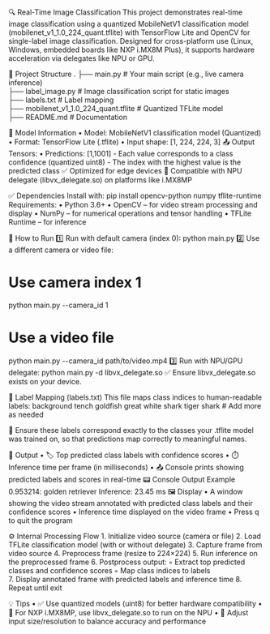 🔍 Real-Time Image Classification
This project demonstrates real-time image classification using a quantized MobileNetV1 classification model (mobilenet_v1_1.0_224_quant.tflite) with TensorFlow Lite and OpenCV for single-label image classification.
Designed for cross-platform use (Linux, Windows, embedded boards like NXP i.MX8M Plus), it supports hardware acceleration via delegates like NPU or GPU.

📁 Project Structure
.
├── main.py                           # Your main script (e.g., live camera inference)  
├── label_image.py                    # Image classification script for static images  
├── labels.txt                        # Label mapping  
├── mobilenet_v1_1.0_224_quant.tflite # Quantized TFLite model  
├── README.md                         # Documentation

🧠 Model Information
    • Model: MobileNetV1 classification model  (Quantized) 
    • Format: TensorFlow Lite (.tflite) 
    • Input shape: [1, 224, 224, 3] 
📤 Output Tensors:
    • Predictions: [1,1001]
              - Each value corresponds to a class confidence (quantized uint8)
              - The index with the highest value is the predicted class
✅ Optimized for edge devices
🧠 Compatible with NPU delegate (libvx_delegate.so) on platforms like i.MX8MP

✅ Dependencies
Install with:
pip install opencv-python numpy tflite-runtime
Requirements:
    • Python 3.6+ 
    • OpenCV – for video stream processing and display
    • NumPy – for numerical operations and tensor handling 
    • TFLite Runtime – for inference 

🚀 How to Run
1️⃣ Run with default camera (index 0):
python main.py
2️⃣ Use a different camera or video file:
# Use camera index 1
python main.py --camera_id 1

# Use a video file
python main.py --camera_id path/to/video.mp4
3️⃣ Run with NPU/GPU delegate:
python main.py -d libvx_delegate.so
✅ Ensure libvx_delegate.so exists on your device.

📝 Label Mapping (labels.txt)
This file maps class indices to human-readable labels:
	background
	tench
	goldfish
	great white shark
	tiger shark
	# Add more as needed

🔁 Ensure these labels correspond exactly to the classes your .tflite model was trained on, so that predictions map correctly to meaningful names.

🎯 Output
    • 🏷️ Top predicted class labels with confidence scores
    • ⏱️ Inference time per frame (in milliseconds)
    • 📤 Console prints showing predicted labels and scores in real-time
📟 Console Output Example
0.953214: golden retriever 
Inference: 23.45 ms
🖼️ Display
    • A window showing the video stream annotated with predicted class labels and their confidence scores
    • Inference time displayed on the video frame
    • Press q to quit the program

⚙️ Internal Processing Flow
    1. Initialize video source (camera or file) 
    2. Load TFLite classification model (with or without delegate) 
    3. Capture frame from video source
    4. Preprocess frame (resize to 224×224) 
    5. Run inference on the preprocessed frame
    6. Postprocess output: 
        ◦ Extract top predicted classes and confidence scores 
        ◦ Map class indices to labels  
    7. Display annotated frame with  predicted labels and inference time
    8. Repeat until exit 

💡 Tips
    • ✅ Use quantized models (uint8) for better hardware compatibility 
    • 🚀 For NXP i.MX8MP, use libvx_delegate.so to run on the NPU 
    • 📏 Adjust input size/resolution to balance accuracy and performance 
